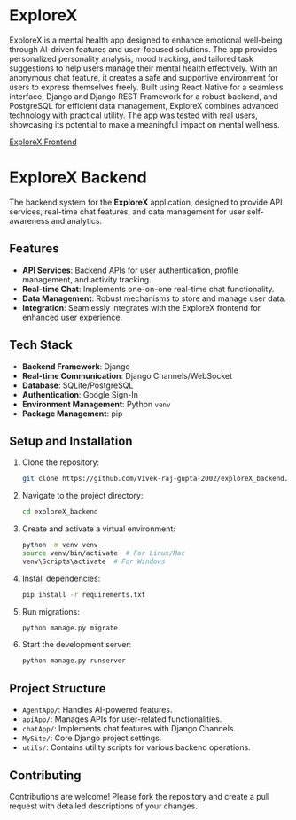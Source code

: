 # ExploreX
ExploreX is a mental health app designed to enhance emotional well-being through AI-driven features and user-focused solutions. The app provides personalized personality analysis, mood tracking, and tailored task suggestions to help users manage their mental health effectively. With an anonymous chat feature, it creates a safe and supportive environment for users to express themselves freely. Built using React Native for a seamless interface, Django and Django REST Framework for a robust backend, and PostgreSQL for efficient data management, ExploreX combines advanced technology with practical utility. The app was tested with real users, showcasing its potential to make a meaningful impact on mental wellness.

[ExploreX Frontend](https://github.com/Vivek-raj-gupta-2002/exploreX_Frontend)
# ExploreX Backend

The backend system for the **ExploreX** application, designed to provide API services, real-time chat features, and data management for user self-awareness and analytics.

## Features
- **API Services**: Backend APIs for user authentication, profile management, and activity tracking.
- **Real-time Chat**: Implements one-on-one real-time chat functionality.
- **Data Management**: Robust mechanisms to store and manage user data.
- **Integration**: Seamlessly integrates with the ExploreX frontend for enhanced user experience.

## Tech Stack
- **Backend Framework**: Django
- **Real-time Communication**: Django Channels/WebSocket
- **Database**: SQLite/PostgreSQL
- **Authentication**: Google Sign-In
- **Environment Management**: Python `venv`
- **Package Management**: pip

## Setup and Installation

1. Clone the repository:
   ```bash
   git clone https://github.com/Vivek-raj-gupta-2002/exploreX_backend.git
   ```
2. Navigate to the project directory:
   ```bash
   cd exploreX_backend
   ```
3. Create and activate a virtual environment:
   ```bash
   python -m venv venv
   source venv/bin/activate  # For Linux/Mac
   venv\Scripts\activate  # For Windows
   ```
4. Install dependencies:
   ```bash
   pip install -r requirements.txt
   ```
5. Run migrations:
   ```bash
   python manage.py migrate
   ```
6. Start the development server:
   ```bash
   python manage.py runserver
   ```

## Project Structure
- `AgentApp/`: Handles AI-powered features.
- `apiApp/`: Manages APIs for user-related functionalities.
- `chatApp/`: Implements chat features with Django Channels.
- `MySite/`: Core Django project settings.
- `utils/`: Contains utility scripts for various backend operations.

## Contributing
Contributions are welcome! Please fork the repository and create a pull request with detailed descriptions of your changes.
